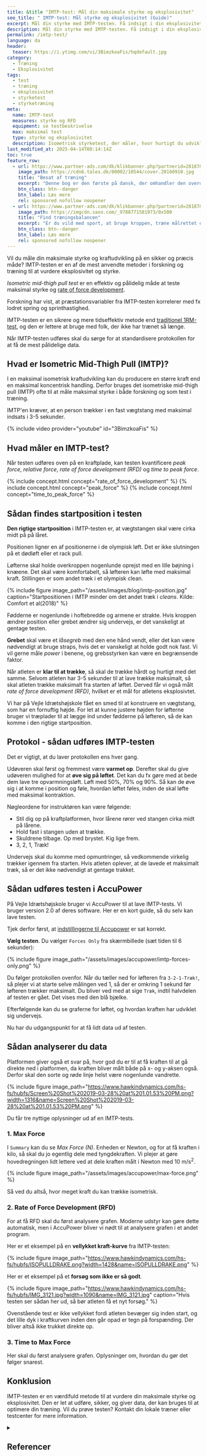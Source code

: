 ```yaml
---
title: &title "IMTP-test: Mål din maksimale styrke og eksplosivitet"
seo_title: " IMTP-test: Mål styrke og eksplosivitet (Guide)"
excerpt: Mål din styrke med IMTP-testen. Få indsigt i din eksplosivitet og rate of force development – opdag hvordan du udfører testen korrekt og forbedrer din træning.
description: Mål din styrke med IMTP-testen. Få indsigt i din eksplosivitet og rate of force development – opdag hvordan du udfører testen korrekt og forbedrer din træning.
permalink: /imtp-test/
language: da
header:
  teaser: https://i.ytimg.com/vi/3BimzkoaFis/hqdefault.jpg
category:
  - Træning
  - Eksplosivitet
tags:
  - test
  - træning
  - eksplosivitet
  - styrketest
  - styrketræning
meta:
  name: IMTP-test
  measures: styrke og RFD
  equipment: se testbeskrivelse
  max: maksimal test
  type: styrke og eksplosivitet
  description: Isometrisk styrketest, der måler, hvor hurtigt du udvikler kraft og din maksimale kraft.
last_modified_at: 2025-04-14T08:14:14Z
toc: true
feature_row:
  - url: https://www.partner-ads.com/dk/klikbanner.php?partnerid=28187&bannerid=57950&htmlurl=https://www.saxo.com/dk/besat-af-traening_mia-beck-lichtenstein_haeftet_9788777068515
    image_path: https://cdn6.tales.dk/00002/10544/cover.20160910.jpg
    title: "Besat af træning"
    excerpt: "Denne bog er den første på dansk, der omhandler den overdrevne og ekstreme træningsiver, som i nogle tilfælde kan udvikle sig til en negativ afhængighedstilstand. Bogen er skrevet af Mia Beck Lichtenstein."
    btn_class: btn--danger
    btn_label: Læs mere
    rel: sponsored nofollow noopener
  - url: https://www.partner-ads.com/dk/klikbanner.php?partnerid=28187&bannerid=43264&htmlurl=https://www.saxo.com/dk/find-traeningsbalancen_mia-beck-lichtenstein_epub_9788771581973
    image_path: https://imgcdn.saxo.com/_9788771581973/0x500
    title: "Find træningsbalancen"
    excerpt: "Er du vild med sport, at bruge kroppen, træne målrettet og konkurrere? Giver motion og idræt dig glæde og energi? Men sker det også at træningen styrer dit liv? Eller at du træner , selvom du har smerter og ved, at du burde lade være?"
    btn_class: btn--danger
    btn_label: Læs mere
    rel: sponsored nofollow noopener
---
```


Vil du måle din maksimale styrke og kraftudvikling på en sikker og præcis måde? IMTP-testen er en af de mest anvendte metoder i forskning og træning til at vurdere eksplosivitet og styrke.

_Isometric mid-thigh pull test_ er en effektiv og pålidelig måde at teste maksimal styrke og [rate of force development](/rate-of-force-development/).

Forskning har vist, at præstationsvariabler fra IMTP-testen korrelerer med fx lodret spring og sprinthastighed.

IMTP-testen er en sikrere og mere tidseffektiv metode end [traditionel 1RM-test](/rm-maxtest/), og den er lettere at bruge med folk, der ikke har trænet så længe. 

Når IMTP-testen udføres skal du sørge for at standardisere protokollen for at få de mest pålidelige data.

## Hvad er Isometric Mid-Thigh Pull (IMTP)?

I en maksimal isometrisk kraftudvikling kan du producere en større kraft end en maksimal koncentrisk handling. Derfor bruges det isometriske mid-thigh pull (IMTP) ofte til at måle maksimal styrke i både forskning og som test i træning.

IMTP'en kræver, at en person trækker i en fast vægtstang med maksimal indsats i 3-5 sekunder.

{% include video provider="youtube" id="3BimzkoaFis" %}

## Hvad måler en IMTP-test?

Når testen udføres oven på en kraftplade, kan testen kvantificere _peak force_, _relative force_, _rate of force development (RFD)_ og _time to peak force_.

{% include concept.html concept="rate_of_force_development" %}
{% include concept.html concept="peak_force" %}
{% include concept.html concept="time_to_peak_force" %}

## Sådan findes startposition i testen

**Den rigtige startposition** i IMTP-testen er, at vægtstangen skal være cirka midt på på låret.

Positionen ligner en af positionerne i de olympisk løft. Det er ikke slutningen på et dødløft eller et rack pull.

Løfterne skal holde overkroppen nogenlunde oprejst med en lille bøjning i knæene. Det skal være komfortabelt, så løfteren kan løfte med maksimal kraft. Stillingen er som andet træk i et olympisk clean.

{% include figure image_path="/assets/images/blog/imtp-position.jpg" caption="Startpositionen i IMTP minder om det andet træk i _cleans_. Kilde: Comfort et al(2018)" %}

Fødderne er nogenlunde i hoftebredde og armene er strakte. Hvis kroppen ændrer position eller grebet ændrer sig undervejs, er det vanskeligt at gentage testen.

**Grebet** skal være et _låsegreb_ med den ene hånd vendt, eller det kan være nødvendigt at bruge straps, hvis det er vanskeligt at holde godt nok fast. Vi vil gerne måle _power_ i benene, og grebsstyrken kan være en begrænsende faktor.

Når atleten er **klar til at trække**, så skal de trække hårdt og hurtigt med det samme. Selvom atleten har 3-5 sekunder til at lave trække maksimalt, så skal atleten trække maksimalt fra starten af løftet. Derved får vi også målt _rate of force development (RFD)_, hvilket er et mål for atletens eksplosivtet.

Vi har på Vejle Idrætshøjskole fået en smed til at konstruere en vægtstang, som har en fornuftig højde. For let at kunne justere højden for løfterne bruger vi træplader til at lægge ind under fødderne på løfteren, så de kan komme i den rigtige startposition.

## Protokol - sådan udføres IMTP-testen

Det er vigtigt, at du laver protokollen ens hver gang.

Udøveren skal først og fremmest være **varmet op**. Derefter skal du give udøveren mulighed for at **øve sig på løftet**. Det kan du fx gøre med at bede dem lave tre opvarmningsløft. Løft med 50%, 70% og 90%. Så kan de øve sig i at komme i position og føle, hvordan løftet føles, inden de skal løfte med maksimal kontraktion.

Nøgleordene for instruktøren kan være følgende:

- Stil dig op på kraftplatformen, hvor lårene rører ved stangen cirka midt på lårene.
- Hold fast i stangen uden at trække.
- Skuldrene tilbage. Op med brystet. Kig lige frem.
- 3, 2, 1, Træk!

Undervejs skal du komme med opmuntringer, så vedkommende virkelig trækker igennem fra starten. Hvis atleten oplever, at de lavede et maksimalt træk, så er det ikke nødvendigt at gentage trakket.

## Sådan udføres testen i AccuPower

På Vejle Idrætshøjskole bruger vi AccuPower til at lave IMTP-tests. Vi bruger version 2.0 af deres software. Her er en kort guide, så du selv kan lave testen.

Tjek derfor først, at [indstillingerne til Accupower](/accupower-setup/) er sat korrekt.

**Vælg testen**. Du vælger `Forces Only` fra skærmbillede (sæt tiden til 6 sekunder):

{% include figure image_path="/assets/images/accupower/imtp-forces-only.png" %}

Du følger protokollen ovenfor. Når du tæller ned for løfteren fra `3-2-1-Træk!`, så plejer vi at starte selve målingen ved 1, så der er omkring 1 sekund før løfteren trækker maksimalt. Du bliver ved med at sige `Træk`, indtil halvdelen af testen er gået. Det vises med den blå bjælke.

Efterfølgende kan du se graferne for løftet, og hvordan kraften har udviklet sig undervejs.

Nu har du udgangspunkt for at få lidt data ud af testen.

## Sådan analyserer du data

Platformen giver også et svar på, hvor god du er til at få kraften til at gå direkte ned i platformen, da kraften bliver målt både på x- og y-aksen også. Derfor skal den sorte og røde linje helst være nogenlunde vandrette.

{% include figure image_path="https://www.hawkindynamics.com/hs-fs/hubfs/Screen%20Shot%202019-03-28%20at%201.01.53%20PM.png?width=1316&name=Screen%20Shot%202019-03-28%20at%201.01.53%20PM.png" %}

Du får tre nyttige oplysninger ud af en IMTP-tests.

### 1. Max Force

I `Summary` kan du se _Max Force (N)_. Enheden er Newton, og for at få kraften i kilo, så skal du jo egentlig dele med tyngdekraften. Vi plejer at gøre hovedregningen lidt lettere ved at dele kraften målt i Newton med 10 m/s<sup>2</sup>.

{% include figure image_path="/assets/images/accupower/max-force.png" %}

Så ved du altså, hvor meget kraft du kan trække isometrisk.

### 2. Rate of Force Development (RFD)

For at få RFD skal du først analysere grafen. Moderne udstyr kan gøre dette automatisk, men i AccuPower bliver vi nødt til at analysere grafen i et andet program.

Her er et eksempel på en **vellykket kraft-kurve** fra IMTP-testen:

{% include figure image_path="https://www.hawkindynamics.com/hs-fs/hubfs/ISOPULLDRAKE.png?width=1428&name=ISOPULLDRAKE.png" %}

Her er et eksempel på et **forsøg som ikke er så godt**.

{% include figure image_path="https://www.hawkindynamics.com/hs-fs/hubfs/IMG_3121.jpg?width=1090&name=IMG_3121.jpg" caption="Hvis testen ser sådan her ud, så bør atleten få et nyt forsøg." %}

Ovenstående test er ikke vellykket fordi atleten bevæger sig inden start, og det lille dyk i kraftkurven inden den går opad er tegn på forspænding. Der bliver altså ikke trukket direkte op.

### 3. Time to Max Force

Her skal du først analysere grafen. Oplysninger om, hvordan du gør det følger snarest.

## Konklusion

IMTP-testen er en værdifuld metode til at vurdere din maksimale styrke og eksplosivitet. Den er let at udføre, sikker, og giver data, der kan bruges til at optimere din træning. Vil du prøve testen? Kontakt din lokale træner eller testcenter for mere information.

<details markdown="1" class="references">
  <summary><h2 id="references">Referencer</h2></summary>

- [www.scienceforsport.com](https://www.scienceforsport.com/isometric-mid-thigh-pull-imtp/)
- [simplifaster.com](https://web.archive.org/web/20201122033751/https://simplifaster.com/articles/isometric-mid-thigh-pull-strength-test/){: rel="nofollow noopener" }
- Comfort, Paul & Dos'Santos, Thomas & Beckham, George & Stone, Michael & Guppy, Stuart & Haff, Guy. (2018). Standardization and Methodological Considerations for the Isometric Midthigh Pull. Strength and Conditioning Journal. 41. 1.
</details>
